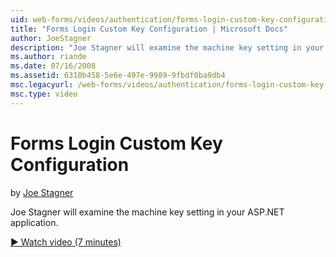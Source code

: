 ```yaml
---
uid: web-forms/videos/authentication/forms-login-custom-key-configuration
title: "Forms Login Custom Key Configuration | Microsoft Docs"
author: JoeStagner
description: "Joe Stagner will examine the machine key setting in your ASP.NET application. For more information on this demo, a tutorial is located here ."
ms.author: riande
ms.date: 07/16/2008
ms.assetid: 6310b458-5e6e-497e-9989-9fbdf0ba9db4
msc.legacyurl: /web-forms/videos/authentication/forms-login-custom-key-configuration
msc.type: video
---
```

# Forms Login Custom Key Configuration

by [Joe Stagner](https://github.com/JoeStagner)

Joe Stagner will examine the machine key setting in your ASP.NET application.

[&#9654; Watch video (7 minutes)](https://channel9.msdn.com/Blogs/ASP-NET-Site-Videos/forms-login-custom-key-configuration)

